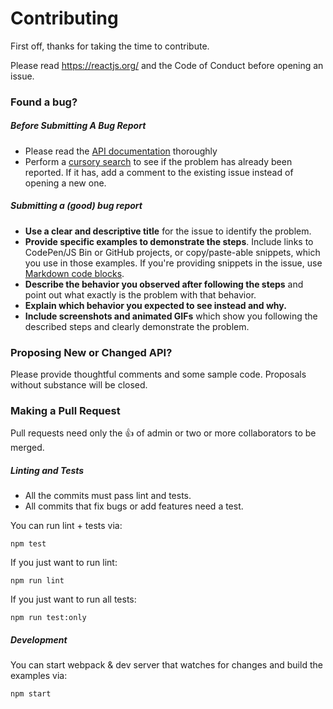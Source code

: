 # Contributing
First off, thanks for taking the time to contribute.

Please read https://reactjs.org/ and the Code of Conduct before opening an issue.

### Found a bug?

##### Before Submitting A Bug Report
- Please read the [API documentation](https://github.com/docduck/react-contextmenu#api) thoroughly
- Perform a [cursory search](https://github.com/docduck/react-contextmenu/issues?utf8=%E2%9C%93&q=is%3Aissue) to see if the problem has already been reported. If it has, add a comment to the existing issue instead of opening a new one.

##### Submitting a (good) bug report

-   **Use a clear and descriptive title** for the issue to identify the problem.
-   **Provide specific examples to demonstrate the steps**. Include links to CodePen/JS Bin or GitHub projects, or copy/paste-able snippets, which you use in those examples. If you're providing snippets in the issue, use [Markdown code blocks](https://help.github.com/articles/markdown-basics/#multiple-lines).
-   **Describe the behavior you observed after following the steps** and point out what exactly is the problem with that behavior.
-   **Explain which behavior you expected to see instead and why.**
-   **Include screenshots and animated GIFs** which show you following the described steps and clearly demonstrate the problem.

### Proposing New or Changed API?

Please provide thoughtful comments and some sample code. Proposals without substance will be closed.

### Making a Pull Request

Pull requests need only the 👍 of admin or two or more collaborators to be merged.

##### Linting and Tests

-   All the commits must pass lint and tests.
-   All commits that fix bugs or add features need a test.

You can run lint + tests  via:

```
npm test
```

If you just want to run lint:

```
npm run lint
```

If you just want to run all tests:

```
npm run test:only
```

##### Development

You can start webpack & dev server that watches for changes and build the examples via:

```
npm start
```



